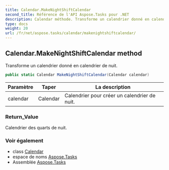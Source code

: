 ```yaml
---
title: Calendar.MakeNightShiftCalendar
second_title: Référence de l'API Aspose.Tasks pour .NET
description: Calendar méthode. Transforme un calendrier donné en calendrier de nuit.
type: docs
weight: 20
url: /fr/net/aspose.tasks/calendar/makenightshiftcalendar/
---
```

## Calendar.MakeNightShiftCalendar method

Transforme un calendrier donné en calendrier de nuit.

```csharp
public static Calendar MakeNightShiftCalendar(Calendar calendar)
```

| Paramètre | Taper | La description |
| --- | --- | --- |
| calendar | Calendar | Calendrier pour créer un calendrier de nuit. |

### Return_Value

Calendrier des quarts de nuit.

### Voir également

* class [Calendar](../)
* espace de noms [Aspose.Tasks](../../calendar/)
* Assemblée [Aspose.Tasks](../../../)


